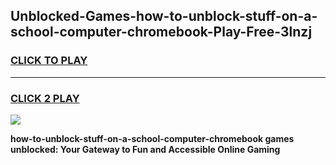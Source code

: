 
## Unblocked-Games-how-to-unblock-stuff-on-a-school-computer-chromebook-Play-Free-3lnzj
<h3>
<a href="https://premium76.site?title=how-to-unblock-stuff-on-a-school-computer-chromebook&ref=10A">CLICK TO PLAY</a></h3>
<hr>

<h3>
<a href="https://premium76.site?title=how-to-unblock-stuff-on-a-school-computer-chromebook&ref=10A">CLICK 2 PLAY</a>
  
</h3>

<a href="https://premium76.site?title=how-to-unblock-stuff-on-a-school-computer-chromebook&ref=10A"><img src="https://clearcache.store/games.png"></a>


**how-to-unblock-stuff-on-a-school-computer-chromebook games unblocked: Your Gateway to Fun and Accessible Online Gaming**
